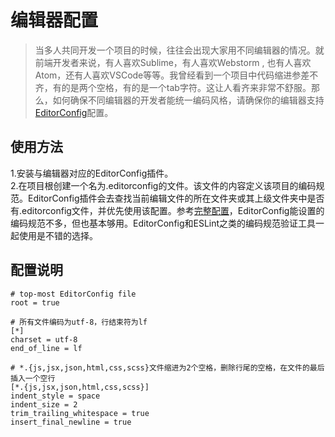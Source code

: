 # 编辑器配置

>当多人共同开发一个项目的时候，往往会出现大家用不同编辑器的情况。就前端开发者来说，有人喜欢Sublime，有人喜欢Webstorm , 也有人喜欢Atom，还有人喜欢VSCode等等。我曾经看到一个项目中代码缩进参差不齐，有的是两个空格，有的是一个tab字符。这让人看齐来非常不舒服。那么，如何确保不同编辑器的开发者能统一编码风格，请确保你的编辑器支持[EditorConfig](http://editorconfig.org/)配置。

## 使用方法
1.安装与编辑器对应的EditorConfig插件。  
2.在项目根创建一个名为.editorconfig的文件。该文件的内容定义该项目的编码规范。EditorConfig插件会去查找当前编辑文件的所在文件夹或其上级文件夹中是否有.editorconfig文件，并优先使用该配置。参考[完整配置](https://github.com/editorconfig/editorconfig/wiki/EditorConfig-Properties)，EditorConfig能设置的编码规范不多，但也基本够用。EditorConfig和ESLint之类的编码规范验证工具一起使用是不错的选择。

## 配置说明

	# top-most EditorConfig file
	root = true
	
	# 所有文件编码为utf-8，行结束符为lf
	[*]
	charset = utf-8
	end_of_line = lf
	
	# *.{js,jsx,json,html,css,scss}文件缩进为2个空格，删除行尾的空格，在文件的最后插入一个空行
	[*.{js,jsx,json,html,css,scss}]
	indent_style = space
	indent_size = 2
	trim_trailing_whitespace = true
	insert_final_newline = true
